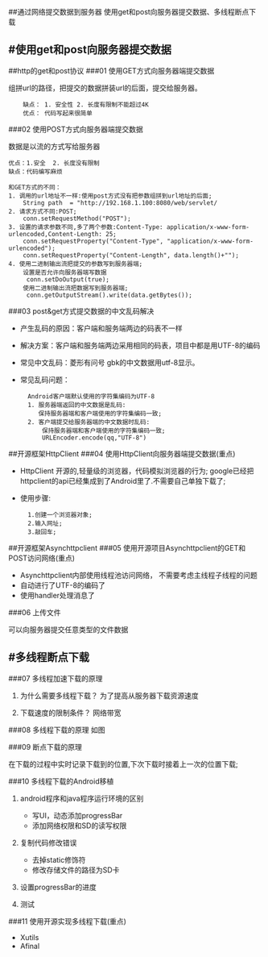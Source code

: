 ##通过网络提交数据到服务器
使用get和post向服务器提交数据、多线程断点下载


#使用get和post向服务器提交数据
-----

##http的get和post协议
###01 使用GET方式向服务器端提交数据

组拼url的路径，把提交的数据拼装url的后面，提交给服务器。

		缺点： 1. 安全性 2. 长度有限制不能超过4K
		优点： 代码写起来很简单

###02 使用POST方式向服务器端提交数据

数据是以流的方式写给服务器

	优点：1.安全  2. 长度没有限制
	缺点：代码编写麻烦

	和GET方式的不同：
	1. 调用的url地址不一样:使用post方式没有把参数组拼到url地址的后面;
		String path  = "http://192.168.1.100:8080/web/servlet/
	2. 请求方式不同:POST;
		conn.setRequestMethod("POST");
	3. 设置的请求参数不同,多了两个参数:Content-Type: application/x-www-form-	urlencoded,Content-Length: 25;
		conn.setRequestProperty("Content-Type", "application/x-www-form-urlencoded");
		conn.setRequestProperty("Content-Length", data.length()+"");
	4. 使用二进制输出流把提交的参数写到服务器端;
		设置是否允许向服务器端写数据
		 conn.setDoOutput(true);
		使用二进制输出流把数据写到服务器端;
		 conn.getOutputStream().write(data.getBytes());

###03 post&get方式提交数据的中文乱码解决

- 产生乱码的原因：客户端和服务端两边的码表不一样

- 解决方案：客户端和服务端两边采用相同的码表，项目中都是用UTF-8的编码

- 常见中文乱码：菱形有问号  gbk的中文数据用utf-8显示。

- 常见乱码问题：

		Android客户端默认使用的字符集编码为UTF-8
		1. 服务器端返回的中文数据是乱码:
		   保持服务器端和客户端使用的字符集编码一致;
		2. 客户端提交给服务器端的中文数据时乱码:
			保持服务器端和客户端使用的字符集编码一致;
		    URLEncoder.encode(qq,"UTF-8")


##开源框架HttpClient
###04 使用HttpClient向服务器端提交数据(重点)

- HttpClient 开源的,轻量级的浏览器，代码模拟浏览器的行为;
	google已经把httpclient的api已经集成到了Android里了.不需要自己单独下载了;

- 使用步骤:

		1.创建一个浏览器对象;
		2.输入网址;
		3.敲回车;


##开源框架Asynchttpclient
###05 使用开源项目Asynchttpclient的GET和POST访问网络(重点)

- Asynchttpclient内部使用线程池访问网络，
	不需要考虑主线程子线程的问题
- 自动进行了UTF-8的编码了
- 使用handler处理消息了
	
###06 上传文件

可以向服务器提交任意类型的文件数据



#多线程断点下载
-----
###07 多线程加速下载的原理
1. 为什么需要多线程下载？
	为了提高从服务器下载资源速度

2. 下载速度的限制条件？
	网络带宽
	
###08 多线程下载的原理
如图

###09 断点下载的原理

在下载的过程中实时记录下载到的位置,下次下载时接着上一次的位置下载;

###10 多线程下载的Android移植
1. android程序和java程序运行环境的区别
	- 写UI，动态添加progressBar
	- 添加网络权限和SD的读写权限

2. 复制代码修改错误
	- 去掉static修饰符
	- 修改存储文件的路径为SD卡

3. 设置progressBar的进度

4. 测试

###11 使用开源实现多线程下载(重点)
- Xutils 
- Afinal





 